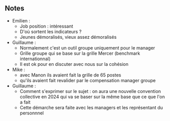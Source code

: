 
## Notes

- Emilien :
	- Job position : intéressant
	- D'où sortent les indicateurs ?
	- Jeunes démoralisés, vieux assez démoralisés
- Guillaume :
	- Normalement c'est un outil groupe uniquement pour le manager
	- Grille groupe qui se base sur la grille Mercer (benchmark internationnal)
	- Il est ok pour en discuter avec nous sur la cohésion
- Mike :
	- avec Manon ils avaient fait la grille de 65 postes
	- qu'ils avaient fait revalider par le compensation manager groupe
- Guillaume :
	- Comment s'exprimer sur le sujet : on aura une nouvelle convention collective en 2024 qui va se baser sur la même base que ce que l'on a fait
	- Cette démarche sera faite avec les managers et les représentant du personnnel



